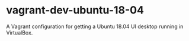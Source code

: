 # vagrant-dev-ubuntu-18-04
A Vagrant configuration for getting a Ubuntu 18.04 UI desktop running in VirtualBox.
